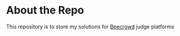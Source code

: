 # About the Repo

<p>
  This repository is to store my solutions for <a href = "https://beecrowd.com/">Beecrowd</a> judge platforms
</p>
